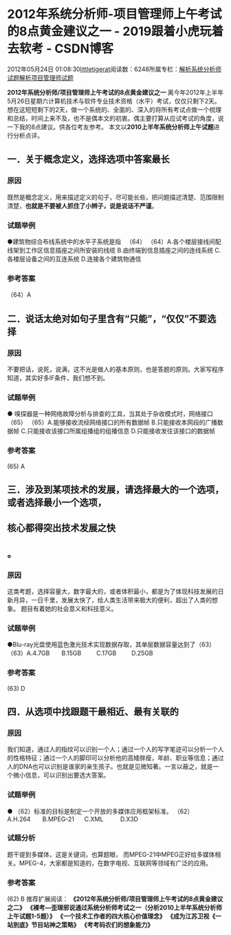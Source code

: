 
# 2012年系统分析师-项目管理师上午考试的8点黄金建议之一 - 2019跟着小虎玩着去软考 - CSDN博客

2012年05月24日 01:08:30[littletigerat](https://me.csdn.net/littletigerat)阅读数：6248所属专栏：[解析系统分析师试题](https://blog.csdn.net/column/details/system-analyst-2012.html)[解析项目管理师试题](https://blog.csdn.net/column/details/15005.html)



**2012年系统分析师/项目管理师上午考试的8点黄金建议之一**
离今年2012年上半年5月26日星期六计算机技术与软件专业技术资格（水平）考试，仅仅只剩下2天。想在这短短剩下的2天，做一个系统的、全面的、深入的将所有考试点做一个梳理和总结，时间上来不及，也不是偶本文的初衷。偶主要打算从应试考试的角度，说一下我的8点建议。供各位考友参考。
本文以**2010上半年系统分析师上午试题**进行分析点评。
## 一．关于概念定义，选择选项中答案最长
### 原因
既然是概念定义，用来描述定义的句子，尽可能长些，把问题描述清楚、范围限制清楚，**也就是不要被人抓住了小辫子，说是说话不严谨**。
### 试题举例
●建筑物综合布线系统中的水平子系统是指   （64）
（64）A.各个楼层接线间配线架到工作区信息插座之间所安装的线缆
B.由终端到信息插座之间的连线系统
C.各楼层设备之间的互连系统
D.连接各个建筑物通信
### 参考答案
（64）A
## 二．说话太绝对如句子里含有“只能”，“仅仅”不要选择
### 原因
不要把话，说死，说满，这不光是做人的基本原则，也是答题的原则。大家写程序知道，其实好多IF条件，我们想不到。
### 试题举例
● 嗅探器是一种网络故障分析与排查的工具，当其处于杂收模式时，网络接口  （65）
（65）A.能够接收流经网络接口的所有数据帧
B.只能接收本网段的广播数据帧
C.只能接收该接口所属组播组的组播信息
D.只能接收发往该接口的数据帧
### 参考答案
(65) A
## 三．涉及到某项技术的发展，请选择最大的一个选项，或者选择最小一个选项，
## 核心都得突出技术发展之快
## 。
### 原因
这类考题，选择容量大，数字最大的，或者体积最小，都是为了体现科技发展的日新月异，一日千里，发展太快了，给人类生活带来极大的便利，超出了人类的想象。
题目有着她的社会意义和科技意义。
### 试题举例
●Blu-ray光盘使用蓝色激光技术实现数据存取，其单层数据容量达到了（63）
（63）A.4.7GB       B.15GB         C.17GB         D.25GB
### 参考答案
(63) D
## 四．从选项中找跟题干最相近、最有关联的
### 原因
我们知道，通过人的指纹可以识别一个人；通过一个人的写字笔迹可以分析一个人的性格特征；通过一个人的脚印可以分析他的高矮胖瘦，年龄、职业等信息；通过人的DNA也可以识别是谁家的亲生孩子。也就是见微知著。一言以蔽之，就是一个微小信息，可以识别出要选大答案。
### 试题举例
● （62）标准的目标是制定一个开放的多媒体应用框架标准。
（62）A.H.264       B.MPEG-21      C.XML          D.X3D
### 试题分析
题干提到多媒体，这是关键词，也算题眼，
而MPEG-21中MPEG正好给多媒体相关。MPEG-4，大家都是知道的，在数字电视、互联网等领域有广泛的应用。
### 参考答案
(62) B
推荐扩展阅读：
[
](http://blog.csdn.net/littletigerat/article/details/7596682)**《2012年系统分析师/项目管理师上午考试的8点黄金建议之二》**
**《裸考—歪理邪说通过系统分析师考试之一（分析2010上半年系统分析师上午试题1-5题）》**
[
](http://blog.csdn.net/littletigerat/article/details/7589299)**《一个技术工作者的四大核心价值理念》**
[
](http://blog.csdn.net/littletigerat/article/details/7593089)**《成为江苏卫视《一站到底》节目站神之策略》**
[
](http://blog.csdn.net/littletigerat/article/details/7573769)**《考考码农们的想象能力》**


